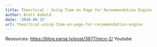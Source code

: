 ```yaml
---
title: Theortical - Using Time on Page for Recommendation Engine
author: Brett Kobold
date: '2018-08-15'
url: theortical-using-time-on-page-for-recommendation-engine
---
```


Resources:
https://blog.parse.ly/post/3677/reco-2/
Youtube 

